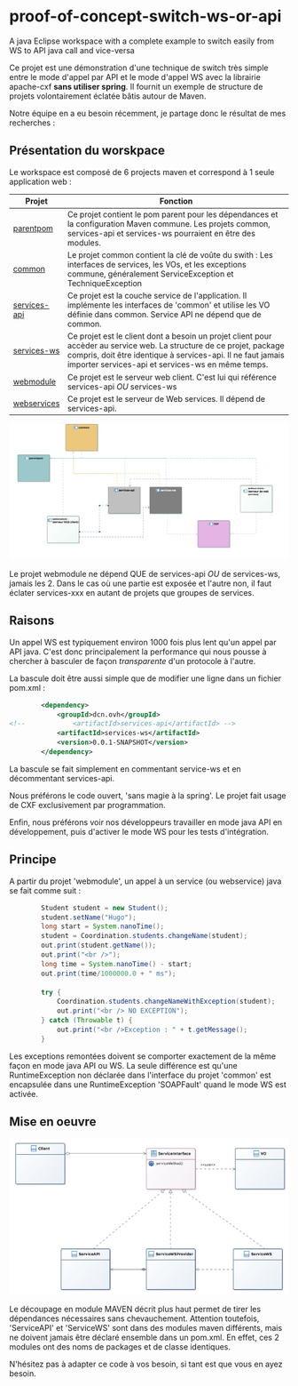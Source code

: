# proof-of-concept-switch-ws-or-api
A java Eclipse workspace with a complete example to switch easily from WS to API java call and vice-versa

Ce projet est une démonstration d'une technique de switch très simple entre le mode d'appel par API et le mode d'appel WS avec la librairie apache-cxf **sans utiliser spring**. Il fournit un exemple de structure de projets volontairement éclatée bâtis autour de Maven.

Notre équipe en a eu besoin récemment, je partage donc le résultat de mes recherches :

## Présentation du worskpace
Le workspace est composé de 6 projects maven et correspond à 1 seule application web :

|Projet|Fonction|
|---   |---     |
|[parentpom](./parentpom)   |Ce projet contient le pom parent pour les dépendances et la configuration Maven commune. Les projets common, services-api et services-ws pourraient en être des modules.|
|[common](./common)      |Le projet common contient la clé de voûte du swith : Les interfaces de services, les VOs, et les exceptions commune, généralement ServiceException et TechniqueException|
|[services-api](./services-api)|Ce projet est la couche service de l'application. Il implémente les interfaces de 'common' et utilise les VO définie dans common. Service API ne dépend que de common.      |
|[services-ws](./services-ws) |Ce projet est le client dont a besoin un projet client pour accèder au service web. La structure de ce projet, package compris, doit être identique à services-api. Il ne faut jamais importer services-api et services-ws en même temps.|
|[webmodule](./webmoduled)   |Ce projet est le serveur web client. C'est lui qui référence services-api *OU* services-ws|
|[webservices](./webservices) |Ce projet est le serveur de Web services. Il dépend de services-api.        |

![Dependencies of projects](./resources/dependencies_project.png)

Le projet webmodule ne dépend QUE de services-api *OU* de services-ws, jamais les 2. Dans le cas où une partie est exposée et l'autre non, il faut éclater services-xxx en autant de projets que groupes de services.

## Raisons
Un appel WS est typiquement environ 1000 fois plus lent qu'un appel par API java. C'est donc principalement la performance qui nous pousse à chercher à basculer de façon _transparente_ d'un protocole à l'autre. 

La bascule doit être aussi simple que de modifier une ligne dans un fichier pom.xml :
```xml
		<dependency>
			<groupId>dcn.ovh</groupId>
<!-- 			<artifactId>services-api</artifactId> -->
			<artifactId>services-ws</artifactId>
			<version>0.0.1-SNAPSHOT</version>
		</dependency>
````
La bascule se fait simplement en commentant service-ws et en décommentant services-api.

Nous préférons le code ouvert, 'sans magie à la spring'. Le projet fait usage de CXF exclusivement par programmation.

Enfin, nous préférons voir nos développeurs travailler en mode java API en développement, puis d'activer le mode WS pour les tests d'intégration. 

## Principe
A partir du projet 'webmodule', un appel à un service (ou webservice) java se fait comme suit :

```java
		Student student = new Student();
		student.setName("Hugo");
		long start = System.nanoTime();
		student = Coordination.students.changeName(student);
		out.print(student.getName());
		out.print("<br />");
		long time = System.nanoTime() - start;
		out.print(time/1000000.0 + " ms");
		
		try {
			Coordination.students.changeNameWithException(student);
			out.print("<br /> NO EXCEPTION");
		} catch (Throwable t) {
			out.print("<br />Exception : " + t.getMessage();
		}
```

Les exceptions remontées doivent se comporter exactement de la même façon en mode java API ou WS. La seule différence est qu'une RuntimeException  non déclarée dans l'interface du projet 'common' est encapsulée dans une RuntimeException 'SOAPFault' quand le mode WS est activée.

## Mise en oeuvre
![Dependencies of projects](./resources/class_hierarchy.png)

Le découpage en module MAVEN décrit plus haut permet de tirer les dépendances nécessaires sans chevauchement. Attention toutefois, 'ServiceAPI' et 'ServiceWS' sont dans des modules maven différents, mais ne doivent jamais être déclaré ensemble dans un pom.xml. En effet, ces 2 modules ont des noms de packages et de classe identiques.  

N'hésitez pas à adapter ce code à vos besoin, si tant est que vous en ayez besoin.